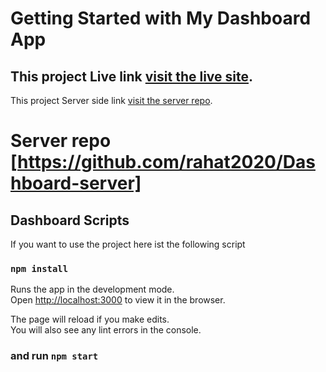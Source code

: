 # Getting Started with My Dashboard App

## This project Live link [visit the live site](https://github.com/dashboard-83fdf.web.app/dashboard/manage-user).
This project Server side link [visit the server repo](https://github.com/rahat2020/Dashboard-server).


# Server repo [https://github.com/rahat2020/Dashboard-server]
## Dashboard Scripts

If you want to use the project here ist the following script

### `npm install`

Runs the app in the development mode.\
Open [http://localhost:3000](http://localhost:3000) to view it in the browser.

The page will reload if you make edits.\
You will also see any lint errors in the console.

###  and  run `npm start`
